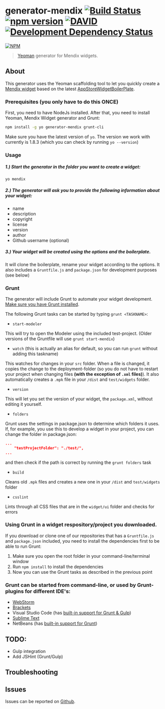 # generator-mendix [![Build Status](https://secure.travis-ci.org/mendix/generator-mendix.png?branch=master)](https://travis-ci.org/mendix/generator-mendix) [![npm version](https://badge.fury.io/js/generator-mendix.svg)](http://badge.fury.io/js/generator-mendix) [![DAVID](https://david-dm.org/mendix/generator-mendix.svg)](https://david-dm.org/mendix/generator-mendix) [![Development Dependency Status](https://david-dm.org/mendix/generator-mendix/dev-status.svg?theme=shields.io)](https://david-dm.org/mendix/generator-mendix#info=devDependencies)

[![NPM](https://nodei.co/npm/generator-mendix.svg?downloads=true&stars=true)](https://nodei.co/npm/generator-mendix/)

> [Yeoman](http://yeoman.io) generator for Mendix widgets.

## About

This generator uses the Yeoman scaffolding tool to let you quickly create a [Mendix widget](https://world.mendix.com/display/public/howto50/Custom+Widget+Development) based on the latest [AppStoreWidgetBoilerPlate](https://github.com/mendix/AppStoreWidgetBoilerplate).

### Prerequisites (you only have to do this ONCE)

First, you need to have NodeJs installed. After that, you need to install Yeoman, Mendix Widget generator and Grunt:

```bash
npm install -g yo generator-mendix grunt-cli
```

Make sure you have the latest version of ``yo``. The version we work with currently is 1.8.3 (which you can check by running ``yo --version``)

### Usage

##### 1.) Start the generator in the folder you want to create a widget:

```bash
yo mendix
```

##### 2.) The generator will ask you to provide the following information about your widget:

* name
* description
* copyright
* license
* version
* author
* Github username (optional)

##### 3.) Your widget will be created using the options and the boilerplate.

It will clone the boilerplate, rename your widget according to the options. It also includes a ``Gruntfile.js`` and ``package.json`` for development purposes (see below)

### Grunt

The generator will include Grunt to automate your widget development. [Make sure you have Grunt installed](http://gruntjs.com/getting-started).

The following Grunt tasks can be started by typing ``grunt <TASKNAME>``:

* ``start-modeler``

This will try to open the Modeler using the included test-project. (Older versions of the Gruntfile will use ``grunt start-mendix``)

* ``watch`` (this is actually an alias for default, so you can run ``grunt`` without adding this taskname)

This watches for changes in your ``src`` folder. When a file is changed, it copies the change to the deployment-folder (so you do not have to restart your project when changing files **(with the exception of ``.xml`` files)**). It also automatically creates a ``.mpk`` file in your ``/dist`` and ``test/widgets`` folder.

* ``version``

This will let you set the version of your widget, the ``package.xml``, without editing it yourself.

* ``folders``

Grunt uses the settings in package.json to determine which folders it uses. If, for example, you use this to develop a widget in your project, you can change the folder in package.json:

```json
...
    "testProjectFolder": "./test/",
...
```

and then check if the path is correct by running the ``grunt folders`` task

* ``build``

Cleans old ``.mpk`` files and creates a new one in your ``/dist`` and ``test/widgets`` folder

* ``csslint``

Lints through all CSS files that are in the ``widget/ui`` folder and checks for errors

### Using Grunt in a widget respository/project you downloaded.

If you download or clone one of our repositories that has a ``Gruntfile.js`` and ``package.json`` included, you need to install the dependencies first to be able to run Grunt:

1. Make sure you open the root folder in your command-line/terminal window
2. Run ``npm install`` to install the dependencies
3. Now you can use the Grunt tasks as described in the previous point

### Grunt can be started from command-line, or used by Grunt-plugins for different IDE's:

* [WebStorm](https://www.jetbrains.com/webstorm/help/using-grunt-task-runner.html)
* [Brackets](https://github.com/dhategan/brackets-grunt)
* Visual Studio Code (has [built-in support for Grunt & Gulp](https://code.visualstudio.com/Docs/editor/tasks))
* [Sublime Text](https://github.com/tvooo/sublime-grunt)
* NetBeans (has [built-in support for Grunt](https://blogs.oracle.com/geertjan/entry/grunting_in_netbeans_ide))

## TODO:

* Gulp integration
* Add JSHint (Grunt/Gulp)

## Troubleshooting



## Issues

Issues can be reported on [Github](https://github.com/mendix/generator-mendix/issues).
